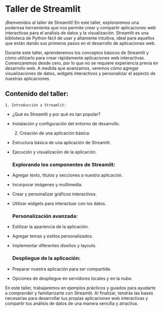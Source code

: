 # Taller de Streamlit

¡Bienvenidos al taller de Streamlit! En este taller, exploraremos una poderosa herramienta que nos permite crear y compartir aplicaciones web interactivas para el análisis de datos y la visualización. Streamlit es una biblioteca de Python fácil de usar y altamente intuitiva, ideal para aquellos que están dando sus primeros pasos en el desarrollo de aplicaciones web.

Durante este taller, aprenderemos los conceptos básicos de Streamlit y cómo utilizarlo para crear rápidamente aplicaciones web interactivas. Comenzaremos desde cero, por lo que no se requiere experiencia previa en desarrollo web. A medida que avanzamos, veremos cómo agregar visualizaciones de datos, widgets interactivos y personalizar el aspecto de nuestras aplicaciones.

## Contenido del taller:

    1. Introducción a Streamlit:

- ¿Qué es Streamlit y por qué es tan popular?
- Instalación y configuración del entorno de desarrollo.

    2. Creación de una aplicación básica:

- Estructura básica de una aplicación de Streamlit.
- Ejecución y visualización de la aplicación.

    ### Explorando los componentes de Streamlit:

- Agregar texto, títulos y secciones a nuestra aplicación.
- Incorporar imágenes y multimedia.
- Crear y personalizar gráficos interactivos.
- Utilizar widgets para interactuar con los datos.
    ### Personalización avanzada:

- Estilizar la apariencia de la aplicación.
- Agregar temas y estilos personalizados.
- Implementar diferentes diseños y layouts.
    ### Despliegue de la aplicación:

- Preparar nuestra aplicación para ser compartida.
- Opciones de despliegue en servidores locales y en la nube.

En este taller, trabajaremos en ejemplos prácticos y guiados para ayudarte a comprender y familiarizarte con Streamlit. Al finalizar, tendrás las bases necesarias para desarrollar tus propias aplicaciones web interactivas y compartir tus análisis de datos de una manera sencilla y atractiva.

